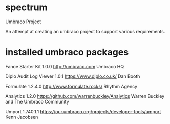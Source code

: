 # spectrum
Umbraco Project

An attempt at creating an umbraco project to support various requirements.

# installed umbraco packages


Fanoe Starter Kit
1.0.0  http://umbraco.com Umbraco HQ


Diplo Audit Log Viewer
1.0.1  https://www.diplo.co.uk/ Dan Booth

Formulate
1.2.4.0 http://www.formulate.rocks/ Rhythm Agency

Analytics
1.2.0 https://github.com/warrenbuckley/Analytics Warren Buckley and The Umbraco Community

Umport
1.740.1.1 https://our.umbraco.org/projects/developer-tools/umport Kenn Jacobsen
